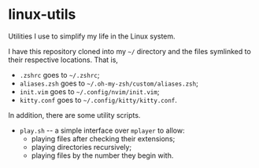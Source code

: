 # linux-utils
Utilities I use to simplify my life in the Linux system.

I have this repository cloned into my `~/` directory and the files symlinked to their respective locations. That is,
* `.zshrc` goes to `~/.zshrc`;
* `aliases.zsh` goes to `~/.oh-my-zsh/custom/aliases.zsh`;
* `init.vim` goes to `~/.config/nvim/init.vim`;
* `kitty.conf` goes to `~/.config/kitty/kitty.conf`.

In addition, there are some utility scripts.
* `play.sh` -- a simple interface over `mplayer` to allow:
    * playing files after checking their extensions;
    * playing directories recursively;
    * playing files by the number they begin with.
